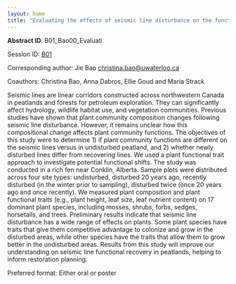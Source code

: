 ```yaml
---
layout: home
title: "Evaluating the effects of seismic line disturbance on the function of peatland plant communities"
---
```



**Abstract ID**: B01_Bao00_Evaluati

Session ID: [B01](.)

Corresponding author: Jie Bao <a href="mailto:christina.bao@uwaterloo.ca">christina.bao@uwaterloo.ca</a>

Coauthors: Christina Bao, Anna Dabros, Ellie Goud and Maria Strack 

Seismic lines are linear corridors constructed across northwestern Canada in peatlands and forests for petroleum exploration. They can significantly affect hydrology, wildlife habitat use, and vegetation communities. Previous studies have shown that plant community composition changes following seismic line disturbance. However, it remains unclear how this compositional change affects plant community functions. The objectives of this study were to determine 1) if plant community functions are different on the seismic lines versus in undisturbed peatland, and 2) whether newly disturbed lines differ from recovering lines. We used a plant functional trait approach to investigate potential functional shifts.
 The study was conducted in a rich fen near Conklin, Alberta. Sample plots were distributed across four site types: undisturbed, disturbed 20 years ago, recently disturbed (in the winter prior to sampling), disturbed twice (once 20 years ago and once recently). We measured plant composition and plant functional traits (e.g., plant height, leaf size, leaf nutrient content) on 17 dominant plant species, including mosses, shrubs, forbs, sedges, horsetails, and trees.
 Preliminary results indicate that seismic line disturbance has a wide range of effects on plants. Some plant species have traits that give them competitive advantage to colonize and grow in the disturbed areas, while other species have the traits that allow them to grow better in the undisturbed areas. Results from this study will improve our understanding on seismic line functional recovery in peatlands, helping to inform restoration planning.

Preferred format: Either oral or poster
